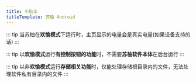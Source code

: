 ```yaml
---
title: 小贴士
titleTemplate: 苏柚 Android
---
```


::: tip 当苏柚在**欢愉模式**下运行时，主页显示的电量会是真实电量(如果设备支持的话)
:::

::: tip 以**欢愉模式**运行**有控制按钮的功能**时，不需要**苏柚软件本体**在后台运行
:::

::: tip 以非**欢愉模式**运行**存储相关功能**时，仅能处理存储根目录内的文件，无法处理软件私有目录内的文件
:::
